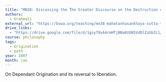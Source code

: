 ```yaml
---
title: "MN38: Discussing the The Greater Discourse on the Destruction of Craving"
authors:
  - brahmali
external_url: "https://bswa.org/teaching/mn38-mahatanhasankhaya-sutta-the-greater-discourse-on-the-destruction-of-craving-with-ajahn-brahmali/"
drive_links:
  - "https://drive.google.com/file/d/1gsy79vA4rmHTjBNa0VGN5VdDlZzGbZc1/view?usp=drivesdk"
course: philosophy
tags:
  - origination
  - path
year: 2007
month: jan
---
```


On Dependant Origination and its reversal to liberation.
